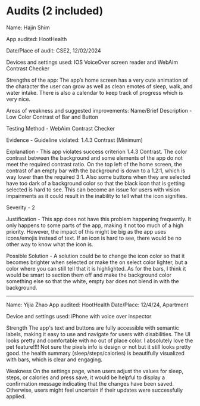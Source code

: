 # Audits (2 included)

Name: Hajin Shim


App audited: HootHealth


Date/Place of audit: CSE2, 12/02/2024


Devices and settings used: IOS VoiceOver screen reader and WebAim Contrast Checker

Strengths of the app: The app’s home screen has a very cute animation of the character the user can grow as well as clean emotes of sleep, walk, and water intake. There is also a calendar to keep track of progress which is very nice.


Areas of weakness and suggested improvements:
Name/Brief Description - Low Color Contrast of Bar and Button


Testing Method - WebAim Contrast Checker


Evidence -  Guideline violated: 1.4.3 Contrast (Minimum)


Explanation - This app violates success criterion 1.4.3 Contrast. The color contrast between the background and some elements of the app do not meet the required contrast ratio. On the top left of the home screen, the contrast of an empty bar with the background is down to a 1.2:1, which is way lower than the required 3:1. Also some buttons when they are selected have too dark of a background color so that the black icon that is getting selected is hard to see. This can become an issue for users with vision impairments as it could result in the inability to tell what the icon signifies.


Severity - 2


Justification - This app does not have this problem happening frequently. It only happens to some parts of the app, making it not too much of a high priority. However, the impact of this might be big as the app uses icons/emojis instead of text. If an icon is hard to see, there would be no other way to know what the icon is.


Possible Solution - A solution could be to change the icon color so that it becomes brighter when selected or make the on select color lighter, but a color where you can still tell that it is highlighted. As for the bars, I think it would be smart to section them off and make the background color something else so that the white, empty bar does not blend in with the background.

---

Name: Yijia Zhao
App audited: HootHealth
Date/Place: 12/4/24, Apartment

Device and settings used: iPhone with voice over inspector

Strength
The app's text and buttons are fully accessible with semantic labels, making it easy to use and navigate for users with disabilities. The UI looks pretty and comfortable with no out of place color. I absolutely love the pet feature!!!! Not sure the pixels info is design or not but it still looks pretty good. the health summary (sleep/steps/calories) is beautifully visualized with bars, which is clear and engaging.

Weakness
On the settings page, when users adjust the values for sleep, steps, or calories and press save, it would be helpful to display a confirmation message indicating that the changes have been saved. Otherwise, users might feel uncertain if their updates were successfully applied.